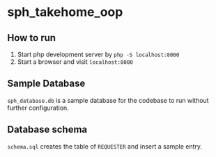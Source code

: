 # sph_takehome_oop

## How to run
1. Start php development server by `php -S localhost:8000`
2. Start a browser and visit `localhost:8000`

## Sample Database
`sph_database.db` is a sample database for the codebase to run without further configuration.

## Database schema
`schema.sql` creates the table of `REQUESTER` and insert a sample entry.
